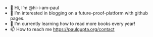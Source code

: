 - 👋 Hi, I’m @hi-i-am-paul
- 👀 I’m interested in blogging on a future-proof-platform with github pages.
- 🌱 I’m currently learning how to read more books every year!
- 📫 How to reach me https://paulgupta.org/contact
<!---
- 💞️ I’m looking to collaborate on ...
- 😄 Pronouns: he/him
- ⚡ Fun fact: ...


hi-i-am-paul/hi-i-am-paul is a ✨ special ✨ repository because its `README.md` (this file) appears on your GitHub profile.
You can click the Preview link to take a look at your changes.
--->
